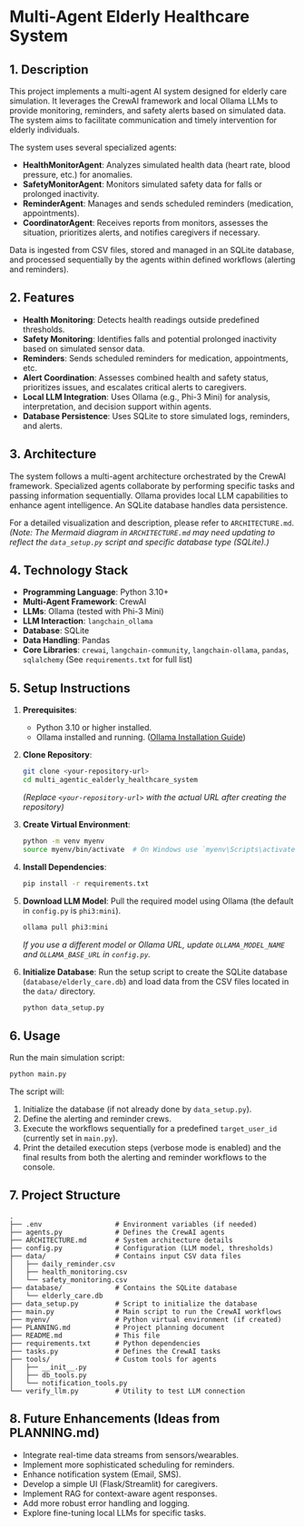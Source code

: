 # Multi-Agent Elderly Healthcare System

## 1. Description

This project implements a multi-agent AI system designed for elderly care simulation. It leverages the CrewAI framework and local Ollama LLMs to provide monitoring, reminders, and safety alerts based on simulated data. The system aims to facilitate communication and timely intervention for elderly individuals.

The system uses several specialized agents:

- **HealthMonitorAgent**: Analyzes simulated health data (heart rate, blood pressure, etc.) for anomalies.
- **SafetyMonitorAgent**: Monitors simulated safety data for falls or prolonged inactivity.
- **ReminderAgent**: Manages and sends scheduled reminders (medication, appointments).
- **CoordinatorAgent**: Receives reports from monitors, assesses the situation, prioritizes alerts, and notifies caregivers if necessary.

Data is ingested from CSV files, stored and managed in an SQLite database, and processed sequentially by the agents within defined workflows (alerting and reminders).

## 2. Features

- **Health Monitoring**: Detects health readings outside predefined thresholds.
- **Safety Monitoring**: Identifies falls and potential prolonged inactivity based on simulated sensor data.
- **Reminders**: Sends scheduled reminders for medication, appointments, etc.
- **Alert Coordination**: Assesses combined health and safety status, prioritizes issues, and escalates critical alerts to caregivers.
- **Local LLM Integration**: Uses Ollama (e.g., Phi-3 Mini) for analysis, interpretation, and decision support within agents.
- **Database Persistence**: Uses SQLite to store simulated logs, reminders, and alerts.

## 3. Architecture

The system follows a multi-agent architecture orchestrated by the CrewAI framework. Specialized agents collaborate by performing specific tasks and passing information sequentially. Ollama provides local LLM capabilities to enhance agent intelligence. An SQLite database handles data persistence.

For a detailed visualization and description, please refer to `ARCHITECTURE.md`. _(Note: The Mermaid diagram in `ARCHITECTURE.md` may need updating to reflect the `data_setup.py` script and specific database type (SQLite).)_

## 4. Technology Stack

- **Programming Language**: Python 3.10+
- **Multi-Agent Framework**: CrewAI
- **LLMs**: Ollama (tested with Phi-3 Mini)
- **LLM Interaction**: `langchain_ollama`
- **Database**: SQLite
- **Data Handling**: Pandas
- **Core Libraries**: `crewai`, `langchain-community`, `langchain-ollama`, `pandas`, `sqlalchemy` (See `requirements.txt` for full list)

## 5. Setup Instructions

1.  **Prerequisites**:

    - Python 3.10 or higher installed.
    - Ollama installed and running. ([Ollama Installation Guide](https://ollama.com/))

2.  **Clone Repository**:

    ```bash
    git clone <your-repository-url>
    cd multi_agentic_ealderly_healthcare_system
    ```

    _(Replace `<your-repository-url>` with the actual URL after creating the repository)_

3.  **Create Virtual Environment**:

    ```bash
    python -m venv myenv
    source myenv/bin/activate  # On Windows use `myenv\Scripts\activate`
    ```

4.  **Install Dependencies**:

    ```bash
    pip install -r requirements.txt
    ```

5.  **Download LLM Model**:
    Pull the required model using Ollama (the default in `config.py` is `phi3:mini`).

    ```bash
    ollama pull phi3:mini
    ```

    _If you use a different model or Ollama URL, update `OLLAMA_MODEL_NAME` and `OLLAMA_BASE_URL` in `config.py`._

6.  **Initialize Database**:
    Run the setup script to create the SQLite database (`database/elderly_care.db`) and load data from the CSV files located in the `data/` directory.
    ```bash
    python data_setup.py
    ```

## 6. Usage

Run the main simulation script:

```bash
python main.py
```

The script will:

1.  Initialize the database (if not already done by `data_setup.py`).
2.  Define the alerting and reminder crews.
3.  Execute the workflows sequentially for a predefined `target_user_id` (currently set in `main.py`).
4.  Print the detailed execution steps (verbose mode is enabled) and the final results from both the alerting and reminder workflows to the console.

## 7. Project Structure

```
.
├── .env                  # Environment variables (if needed)
├── agents.py             # Defines the CrewAI agents
├── ARCHITECTURE.md       # System architecture details
├── config.py             # Configuration (LLM model, thresholds)
├── data/                 # Contains input CSV data files
│   ├── daily_reminder.csv
│   ├── health_monitoring.csv
│   └── safety_monitoring.csv
├── database/             # Contains the SQLite database
│   └── elderly_care.db
├── data_setup.py         # Script to initialize the database
├── main.py               # Main script to run the CrewAI workflows
├── myenv/                # Python virtual environment (if created)
├── PLANNING.md           # Project planning document
├── README.md             # This file
├── requirements.txt      # Python dependencies
├── tasks.py              # Defines the CrewAI tasks
├── tools/                # Custom tools for agents
│   ├── __init__.py
│   ├── db_tools.py
│   └── notification_tools.py
└── verify_llm.py         # Utility to test LLM connection
```

## 8. Future Enhancements (Ideas from PLANNING.md)

- Integrate real-time data streams from sensors/wearables.
- Implement more sophisticated scheduling for reminders.
- Enhance notification system (Email, SMS).
- Develop a simple UI (Flask/Streamlit) for caregivers.
- Implement RAG for context-aware agent responses.
- Add more robust error handling and logging.
- Explore fine-tuning local LLMs for specific tasks.
